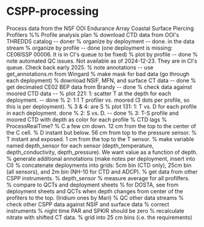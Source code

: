 # CSPP-processing
Process data from the NSF OOI Endurance Array Coastal Surface Piercing Profilers
%% Profile analysis plan
% download CTD data from OOI's THREDDS catalog -- doner
% organize by deployment -- done. in the data stream
% organize by profile -- done (one deployment is missing: CE06ISSP 00006. It is in CI's queue to be fixed)
% plot by profile -- done 
%   note automated QC issues. Not available as of 2024-12-23. They are in CI's queue. Check back early 2025.
%   note annotations -- use get_annotations.m from Wingard
%   make mask for bad data (go through each deployment)
% download NSIF, MFN, and surface CT data -- done
%   get decimated CE02 BEP data from Brandy -- done
% check data against moored CTD data -- 
%   plot 221: 1: scatter T at the depth for each deployment. -- done 
%             2: 1:1 T profiler vs. moored (3 dots per profile, so this is per deployment). 
%             3 & 4: are S
%   plot 131: 1: T vs. D for each profile in each deployment. done
%             2: S vs. D. -- done
%             3: T-S profile and moored CTD with depth as color for each profile 
% CTD lags
%   ProcessRealTime?
%   C a few cm down. 12 cm from the top to the center of the C cell.
%   D instant but below. 56 cm from top to the pressure sensor. 
%   T instant and exposed. 1 cm from the top to the T sensor.
%   make variable named depth_sensor for each sensor (depth_temperature, depth_conductivity, depth_pressure). We want value as a function of depth. 
% generate additional annotations (make notes per deployment, insert into CI)
% concatenate deployments into grids: 5cm bin (CTD only), 25cm bin (all sensors), and 2m bin (NH-10 for CTD and ADCP).
% get data from other CSPP instruments.
% depth_sensor 
%   measure average for all profilfers.  
%   compare to QCTs and deployment sheets
%   for DOSTA, see from deployment sheets and QCTs when depth changes from center of the profilers to the top. (Iridium ones by Mari)
% QC other data streams
% check other CSPP data against NSIF and surface data
% correct instruments
%    night time PAR and SPKIR should be zero
%    recalculate nitrate with shifted CT data.
% grid into 25 cm bins (i.e. the requirements)
